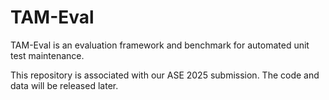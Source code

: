 # TAM-Eval

TAM-Eval is an evaluation framework and benchmark for automated unit test maintenance.

This repository is associated with our ASE 2025 submission. The code and data will be released later.
